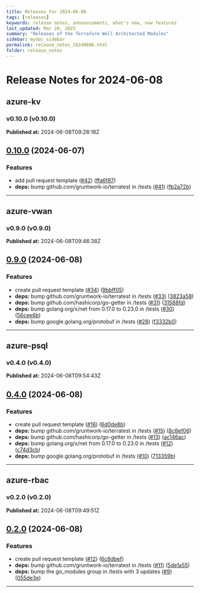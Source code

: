 ```yaml
---
title: Releases for 2024-06-08
tags: [releases]
keywords: release notes, announcements, what's new, new features
last_updated: Mar 20, 2025
summary: "Releases of the Terraform Well Architected Modules"
sidebar: mydoc_sidebar
permalink: release_notes_20240608.html
folder: release_notes
---
```


# Release Notes for 2024-06-08

## azure-kv
### v0.10.0 (v0.10.0)
**Published at:** 2024-06-08T09:28:18Z

## [0.10.0](https://github.com/CloudNationHQ/terraform-azure-kv/compare/v0.9.1...v0.10.0) (2024-06-07)


### Features

* add pull request template ([#42](https://github.com/CloudNationHQ/terraform-azure-kv/issues/42)) ([ffa6f87](https://github.com/CloudNationHQ/terraform-azure-kv/commit/ffa6f871b7eb010f018df39053fc16bfe2a9c5de))
* **deps:** bump github.com/gruntwork-io/terratest in /tests ([#41](https://github.com/CloudNationHQ/terraform-azure-kv/issues/41)) ([fb2a72b](https://github.com/CloudNationHQ/terraform-azure-kv/commit/fb2a72b518a604e152c6b9d9777e4c9a02303f5e))

---

## azure-vwan
### v0.9.0 (v0.9.0)
**Published at:** 2024-06-08T09:46:38Z

## [0.9.0](https://github.com/CloudNationHQ/terraform-azure-vwan/compare/v0.8.0...v0.9.0) (2024-06-08)


### Features

* create pull request template ([#34](https://github.com/CloudNationHQ/terraform-azure-vwan/issues/34)) ([9bbff05](https://github.com/CloudNationHQ/terraform-azure-vwan/commit/9bbff05b91bdc856e65a1fd755a65f36903f2c6a))
* **deps:** bump github.com/gruntwork-io/terratest in /tests ([#33](https://github.com/CloudNationHQ/terraform-azure-vwan/issues/33)) ([3823a58](https://github.com/CloudNationHQ/terraform-azure-vwan/commit/3823a58fe1b3318d30e2d83c4c2dc46371d79959))
* **deps:** bump github.com/hashicorp/go-getter in /tests ([#31](https://github.com/CloudNationHQ/terraform-azure-vwan/issues/31)) ([31588fd](https://github.com/CloudNationHQ/terraform-azure-vwan/commit/31588fd90357bcca5c9731cc62dcd4793614f102))
* **deps:** bump golang.org/x/net from 0.17.0 to 0.23.0 in /tests ([#30](https://github.com/CloudNationHQ/terraform-azure-vwan/issues/30)) ([56cee6b](https://github.com/CloudNationHQ/terraform-azure-vwan/commit/56cee6b4a632d3243a9cf144aca7a8fcb151336d))
* **deps:** bump google.golang.org/protobuf in /tests ([#28](https://github.com/CloudNationHQ/terraform-azure-vwan/issues/28)) ([f3332b0](https://github.com/CloudNationHQ/terraform-azure-vwan/commit/f3332b090c9e0106b351f58fbd4328f762b151c2))

---

## azure-psql
### v0.4.0 (v0.4.0)
**Published at:** 2024-06-08T09:54:43Z

## [0.4.0](https://github.com/CloudNationHQ/terraform-azure-psql/compare/v0.3.0...v0.4.0) (2024-06-08)


### Features

* create pull request template ([#16](https://github.com/CloudNationHQ/terraform-azure-psql/issues/16)) ([6d0de8b](https://github.com/CloudNationHQ/terraform-azure-psql/commit/6d0de8b9c2d46bc3d172f43c14ccf97d2b45126d))
* **deps:** bump github.com/gruntwork-io/terratest in /tests ([#15](https://github.com/CloudNationHQ/terraform-azure-psql/issues/15)) ([8c8ef06](https://github.com/CloudNationHQ/terraform-azure-psql/commit/8c8ef06706e8df4dc3a7fafb1f3f12398ef32434))
* **deps:** bump github.com/hashicorp/go-getter in /tests ([#13](https://github.com/CloudNationHQ/terraform-azure-psql/issues/13)) ([ac146ac](https://github.com/CloudNationHQ/terraform-azure-psql/commit/ac146ac9a21e596ce5bd08c52b98a86de5004fdc))
* **deps:** bump golang.org/x/net from 0.17.0 to 0.23.0 in /tests ([#12](https://github.com/CloudNationHQ/terraform-azure-psql/issues/12)) ([c74d3cb](https://github.com/CloudNationHQ/terraform-azure-psql/commit/c74d3cbdc00b5e9815637d3d9e25d095955bba1b))
* **deps:** bump google.golang.org/protobuf in /tests ([#10](https://github.com/CloudNationHQ/terraform-azure-psql/issues/10)) ([713359b](https://github.com/CloudNationHQ/terraform-azure-psql/commit/713359b8bc0e9997322ab5af5754417885ec9023))

---

## azure-rbac
### v0.2.0 (v0.2.0)
**Published at:** 2024-06-08T09:49:51Z

## [0.2.0](https://github.com/CloudNationHQ/terraform-azure-rbac/compare/v0.1.0...v0.2.0) (2024-06-08)


### Features

* create pull request template ([#12](https://github.com/CloudNationHQ/terraform-azure-rbac/issues/12)) ([6c8dbef](https://github.com/CloudNationHQ/terraform-azure-rbac/commit/6c8dbefeb561b9c77604a3cde7ee959233be5650))
* **deps:** bump github.com/gruntwork-io/terratest in /tests ([#11](https://github.com/CloudNationHQ/terraform-azure-rbac/issues/11)) ([5de1a55](https://github.com/CloudNationHQ/terraform-azure-rbac/commit/5de1a5557054f29bcf52c3eb60eaaa2ff3eb0283))
* **deps:** bump the go_modules group in /tests with 3 updates ([#9](https://github.com/CloudNationHQ/terraform-azure-rbac/issues/9)) ([055de3e](https://github.com/CloudNationHQ/terraform-azure-rbac/commit/055de3e58aca4fca09741c0e868a720659d260fc))

---

